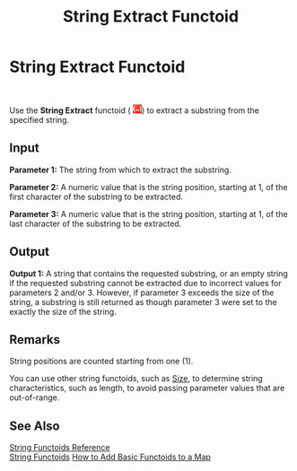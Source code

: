 ﻿---
title: String Extract Functoid
TOCTitle: String Extract Functoid
ms:assetid: ed1aa7b5-5261-4821-af9a-6f998d4360ee
ms:mtpsurl: https://msdn.microsoft.com/en-us/library/Aa561774(v=BTS.80)
ms:contentKeyID: 51533241
ms.date: 08/30/2017
mtps_version: v=BTS.80
---

# String Extract Functoid

 

Use the **String Extract** functoid ( ![](images/Aa561774.05f857b9-4210-44aa-844b-e08b5aeef95b(BTS.80).jpeg)) to extract a substring from the specified string.

## Input

**Parameter 1:** The string from which to extract the substring.

**Parameter 2:** A numeric value that is the string position, starting at 1, of the first character of the substring to be extracted.

**Parameter 3:** A numeric value that is the string position, starting at 1, of the last character of the substring to be extracted.

## Output

**Output 1:** A string that contains the requested substring, or an empty string if the requested substring cannot be extracted due to incorrect values for parameters 2 and/or 3. However, if parameter 3 exceeds the size of the string, a substring is still returned as though parameter 3 were set to the exactly the size of the string.

## Remarks

String positions are counted starting from one (1).

You can use other string functoids, such as [Size](size-functoid.md), to determine string characteristics, such as length, to avoid passing parameter values that are out-of-range.

## See Also

[String Functoids Reference](string-functoids-reference.md)  
[String Functoids](https://msdn.microsoft.com/library/aa559399\(v=bts.80\))  
[How to Add Basic Functoids to a Map](https://msdn.microsoft.com/library/aa560635\(v=bts.80\))

